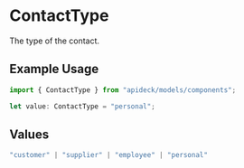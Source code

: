 # ContactType

The type of the contact.

## Example Usage

```typescript
import { ContactType } from "apideck/models/components";

let value: ContactType = "personal";
```

## Values

```typescript
"customer" | "supplier" | "employee" | "personal"
```